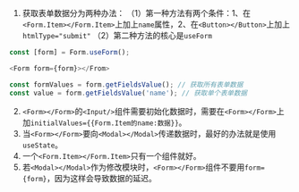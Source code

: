1. 获取表单数据分为两种办法：
（1）第一种方法有两个条件：1、在`<Form.Item></Form.Item>`上加上`name`属性，2、在`<Button></Button>`上加上`htmlType="submit"`
（2）第二种方法的核心是`useForm`
```javascript
const [form] = Form.useForm();

<Form form={form}></From>

const formValues = form.getFieldsValue(); // 获取所有表单数据
const value = form.getFieldsValue('name'); // 获取单个表单数据
```

2. `<Form></Form>`的`<Input/>`组件需要初始化数据时，需要在`<Form></Form>`上加`initialValues={{Form.Item的name:数据}}`。
3. 当`<Form></Form>`要向`<Modal></Modal>`传递数据时，最好的办法就是使用`useState`。
4. 一个`<Form.Item></Form.Item>`只有一个组件就好。
5. 若`<Modal></Modal>`作为修改模块时，`<Form></Form>`组件不要用`form={form}`，因为这样会导致数据的延迟。
